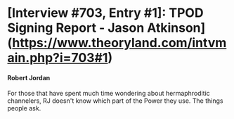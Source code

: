 # [Interview #703, Entry #1]: TPOD Signing Report - Jason Atkinson](https://www.theoryland.com/intvmain.php?i=703#1)

#### Robert Jordan

For those that have spent much time wondering about hermaphroditic channelers, RJ doesn't know which part of the Power they use. The things people ask.

